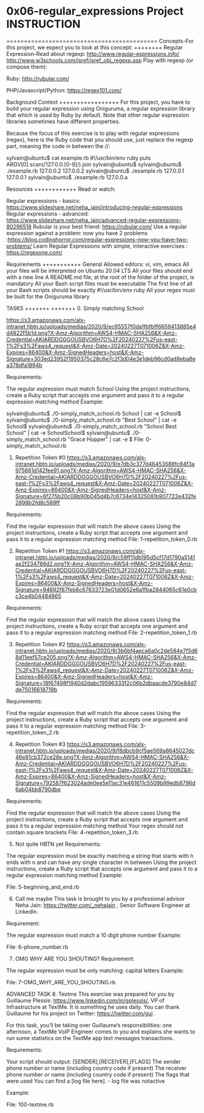 0x06-regular_expressions Project INSTRUCTION
===========================================
===========================================
Concepts-For this project, we expect you to look at this concept:
++++++++
Regular Expression-Read about regexp:
http://www.regular-expressions.info/
http://www.w3schools.com/jsref/jsref_obj_regexp.asp Play with regexp (or compose them):

Ruby: http://rubular.com/

PHP/Javascript/Python: https://regex101.com/

Background Context
+++++++++++++++++
For this project, you have to build your regular expression using Oniguruma, a regular expression library that which is used by Ruby by default. Note that other regular expression libraries sometimes have different properties.

Because the focus of this exercise is to play with regular expressions (regex), here is the Ruby code that you should use, just replace the regexp part, meaning the code in between the //:

sylvain@ubuntu$ cat example.rb
#!/usr/bin/env ruby
puts ARGV[0].scan(/127.0.0.[0-9]/).join
sylvain@ubuntu$
sylvain@ubuntu$ ./example.rb 127.0.0.2
127.0.0.2
sylvain@ubuntu$ ./example.rb 127.0.0.1
127.0.0.1
sylvain@ubuntu$ ./example.rb 127.0.0.a

Resources
++++++++++++
Read or watch:

Regular expressions - basics: https://www.slideshare.net/neha_jain/introducing-regular-expressions
Regular expressions - advanced: https://www.slideshare.net/neha_jain/advanced-regular-expressions-80296518
Rubular is your best friend: https://rubular.com/
Use a regular expression against a problem: now you have 2 problems :https://blog.codinghorror.com/regular-expressions-now-you-have-two-problems/
Learn Regular Expressions with simple, interactive exercises : https://regexone.com/

Requirements
+++++++++++
General
Allowed editors: vi, vim, emacs
All your files will be interpreted on Ubuntu 20.04 LTS
All your files should end with a new line
A README.md file, at the root of the folder of the project, is mandatory
All your Bash script files must be executable
The first line of all your Bash scripts should be exactly #!/usr/bin/env ruby
All your regex must be built for the Oniguruma library

TASKS
+++++++
+++++++
0. Simply matching School

https://s3.amazonaws.com/alx-intranet.hbtn.io/uploads/medias/2020/9/ec65557f0da1fbfbff6659413885e4d4822f5b1d.png?X-Amz-Algorithm=AWS4-HMAC-SHA256&X-Amz-Credential=AKIARDDGGGOUSBVO6H7D%2F20240227%2Fus-east-1%2Fs3%2Faws4_request&X-Amz-Date=20240227T071006Z&X-Amz-Expires=86400&X-Amz-SignedHeaders=host&X-Amz-Signature=303ed23952f1950375c28c6e7c2f3d04e3e1deb96cd0ad8eba8ea378dfa1894b

Requirements:

The regular expression must match School
Using the project instructions, create a Ruby script that accepts one argument and pass it to a regular expression matching method
Example:

sylvain@ubuntu$ ./0-simply_match_school.rb School | cat -e
School$
sylvain@ubuntu$ ./0-simply_match_school.rb "Best School" | cat -e
School$
sylvain@ubuntu$ ./0-simply_match_school.rb "School Best School" | cat -e
SchoolSchool$
sylvain@ubuntu$ ./0-simply_match_school.rb "Grace Hopper" | cat -e
$
File: 0-simply_match_school.rb

1. Repetition Token #0
https://s3.amazonaws.com/alx-intranet.hbtn.io/uploads/medias/2020/9/e7db3c377d46453588fc84f3a975661d142fee91.png?X-Amz-Algorithm=AWS4-HMAC-SHA256&X-Amz-Credential=AKIARDDGGGOUSBVO6H7D%2F20240227%2Fus-east-1%2Fs3%2Faws4_request&X-Amz-Date=20240227T071006Z&X-Amz-Expires=86400&X-Amz-SignedHeaders=host&X-Amz-Signature=6f275b20c08b90b045d4b7c6734e14325081b907722e432fe2898b2fd8c589ff

Requirements:

Find the regular expression that will match the above cases
Using the project instructions, create a Ruby script that accepts one argument and pass it to a regular expression matching method
File: 1-repetition_token_0.rb

2. Repetition Token #1
https://s3.amazonaws.com/alx-intranet.hbtn.io/uploads/medias/2020/9/c59ff11db195d5cf17d1790a5141ae2f234786d2.png?X-Amz-Algorithm=AWS4-HMAC-SHA256&X-Amz-Credential=AKIARDDGGGOUSBVO6H7D%2F20240227%2Fus-east-1%2Fs3%2Faws4_request&X-Amz-Date=20240227T071006Z&X-Amz-Expires=86400&X-Amz-SignedHeaders=host&X-Amz-Signature=94692f87feb6c67633723e01d0652e6a1fba2844065c61e0cbc3ce4b04484865

Requirements:

Find the regular expression that will match the above cases
Using the project instructions, create a Ruby script that accepts one argument and pass it to a regular expression matching method
File: 2-repetition_token_1.rb

3. Repetition Token #2
https://s3.amazonaws.com/alx-intranet.hbtn.io/uploads/medias/2020/9/3b6bf4aeca6a0c2de584e7f5d68d11eef57ce205.png?X-Amz-Algorithm=AWS4-HMAC-SHA256&X-Amz-Credential=AKIARDDGGGOUSBVO6H7D%2F20240227%2Fus-east-1%2Fs3%2Faws4_request&X-Amz-Date=20240227T071006Z&X-Amz-Expires=86400&X-Amz-SignedHeaders=host&X-Amz-Signature=18f67498f1940d2dabc19596333f2c06b2dbaacde3790e84d7de75016618719b

Requirements:

Find the regular expression that will match the above cases
Using the project instructions, create a Ruby script that accepts one argument and pass it to a regular expression matching method
File: 3-repetition_token_2.rb

4. Repetition Token #3
https://s3.amazonaws.com/alx-intranet.hbtn.io/uploads/medias/2020/9/f8dbcb9cf5ae569a8645027dc46e81cb372ce28e.png?X-Amz-Algorithm=AWS4-HMAC-SHA256&X-Amz-Credential=AKIARDDGGGOUSBVO6H7D%2F20240227%2Fus-east-1%2Fs3%2Faws4_request&X-Amz-Date=20240227T071006Z&X-Amz-Expires=86400&X-Amz-SignedHeaders=host&X-Amz-Signature=792587f623024ade0ee5e11ac31e461611c5509b99edb8796d6ab04bb8790dbe

Requirements:

Find the regular expression that will match the above cases
Using the project instructions, create a Ruby script that accepts one argument and pass it to a regular expression matching method
Your regex should not contain square brackets
File: 4-repetition_token_3.rb

5. Not quite HBTN yet
Requirements:

The regular expression must be exactly matching a string that starts with h ends with n and can have any single character in between
Using the project instructions, create a Ruby script that accepts one argument and pass it to a regular expression matching method
Example:

File: 5-beginning_and_end.rb

6. Call me maybe
This task is brought to you by a professional advisor Neha Jain: https://twitter.com/_nehajain , Senior Software Engineer at LinkedIn.

Requirement:

The regular expression must match a 10 digit phone number
Example:

File: 6-phone_number.rb

7. OMG WHY ARE YOU SHOUTING?
Requirement:

The regular expression must be only matching: capital letters
Example:

File: 7-OMG_WHY_ARE_YOU_SHOUTING.rb

ADVANCED TASK
8. Textme
This exercise was prepared for you by Guillaume Plessis: https://www.linkedin.com/in/gplessis/, VP of Infrastructure at TextMe. It is something he uses daily. You can thank Guillaume for his project on Twitter: https://twitter.com/gui .

For this task, you’ll be taking over Guillaume’s responsibilities: one afternoon, a TextMe VoIP Engineer comes to you and explains she wants to run some statistics on the TextMe app text messages transactions.

Requirements:

Your script should output: [SENDER],[RECEIVER],[FLAGS]
The sender phone number or name (including country code if present)
The receiver phone number or name (including country code if present)
The flags that were used
You can find a [log file here]. - log file was notactive

Example:

File: 100-textme.rb
